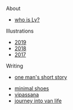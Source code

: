 About 
- [who is Ly?](docs/aboutLy.md)

Illustrations
-  [2019](docs/art/ilustrations-2019.md) 
-  [2018](docs/art/ilustrations-2018.md) 
-  [2017](docs/art/ilustrations-2017.md) 

Writing
- [one man's short story](docs/writings/oneManShortStory.md)
<!-- - [origins of AI](docs/writings/originsAI.md) -->
- [minimal shoes](docs/writings/minimalShoes.md)
- [vipassana](docs/writings/vipassana.md)
- [journey into van life](docs/writings/vanLife.md)
<!-- - [fasting](docs/writings/fasting.md) -->



<!-- 
About 
- [who is Ly?](docs/aboutLy.md)
- [journal](docs/journal.md)
- [timeline](docs/timeline.md)

Creative lab
- [illustrations](docs/art/illustrations.md)
- [reflections](docs/reflections.md)

Frugal life
- [minimal shoes](docs/frugal/minimalShoes.md)
- [van Life](docs/frugal/vanLife.md)
- [fasting](docs/frugal/fasting.md) -->